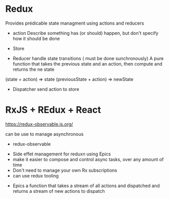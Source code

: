 # Redux

Provides prédicable state managment using actions and reducers

* action
Describe something has (or should) happen, but don't specify how it should be done


* Store 


* Reducer 
handle state transitions ( must be done sunchronously)
A pure function that takes the previous state and an action, then compute and returns the ne state

(state + action) => state
(previousState + action) => newState


* Dispatcher
send action to store



# RxJS + REdux + React
https://redux-observable.js.org/

can be use to manage asynchronous 

* redux-observable
- Side effet management for reduxn using Epics
- make it easier to compose and control async tasks, over any amount of time
- Don't need to manage your own Rx subscriptions
- can use redux tooling

* Epics
a function that takes a stream of all actions and dispatched and returns a stream of new actions to dispatch